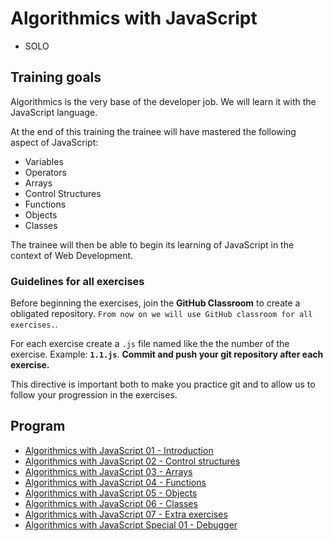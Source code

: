 # Algorithmics with JavaScript

- SOLO

## Training goals

Algorithmics is the very base of the developer job. We will learn it with the JavaScript language.

At the end of this training the trainee will have mastered the following aspect of JavaScript:

* Variables
* Operators
* Arrays
* Control Structures
* Functions
* Objects
* Classes

The trainee will then be able to begin its learning of JavaScript in the context of Web Development.

### Guidelines for all exercises

Before beginning the exercises, join the **GitHub Classroom** to create a obligated repository. `From now on we will use GitHub classroom for all exercises.`.

For each exercise create a `.js` file named like the the number of the exercise. Example: **`1.1.js`**. **Commit and push your git repository after each exercise.**

This directive is important both to make you practice git and to allow us to follow your progression in the exercises.

## Program

- [Algorithmics with JavaScript 01 - Introduction](./01-intro.md)
- [Algorithmics with JavaScript 02 - Control structures](./02-control-structures.md)
- [Algorithmics with JavaScript 03 - Arrays](./03-arrays.md)
- [Algorithmics with JavaScript 04 - Functions](./04-functions.md)
- [Algorithmics with JavaScript 05 - Objects](./05-objects.md)
- [Algorithmics with JavaScript 06 - Classes](./06-classes.md)
- [Algorithmics with JavaScript 07 - Extra exercises](./07-extras.md)
- [Algorithmics with JavaScript Special 01 - Debugger](./s01-debugger.md)
